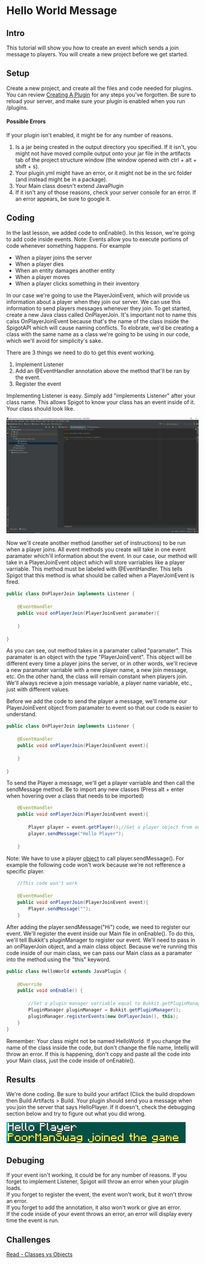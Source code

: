 # Hello World Message
## Intro
This tutorial will show you how to create an event which sends a join message to players. You will create a new project before we get started.

## Setup
Create a new project, and create all the files and code needed for plugins. You can review [Creating A Plugin](https://github.com/Exeton/SpigotTutorial/blob/master/Resources/CreatingAPlugin.md) for any steps you've forgotten. Be sure to reload your server, and make sure your plugin is enabled when you run /plugins.

#### Possible Errors
If your plugin isn't enabled, it might be for any number of reasons.

1. Is a jar being created in the output directory you specified. If it isn't, you might not have moved compile output onto your jar file in the artifacts tab of the project structure window (the window opened with ctrl + alt + shift + s).
2. Your plugin.yml might have an error, or it might not be in the src folder (and instead might be in a package).
3. Your Main class doesn't extend JavaPlugin
4. If it isn't any of those reasons, check your server console for an error. If an error appears, be sure to google it.

## Coding
In the last lesson, we added code to onEnable(). In this lesson, we're going to add code inside events. Note: Events allow you to execute portions of code whenever something happens. For example
- When a player joins the server
- When a player dies
- When an entity damages another entity
- When a player moves
- When a player clicks something in their inventory

In our case we're going to use the PlayerJoinEvent, which will provide us information about a player when they join our server. We can use this information to send players messages whenever they join. To get started, create a new Java class called OnPlayerJoin. It's important not to name this calss OnPlayerJoinEvent because that's the name of the class inside the SpigotAPI which will cause naming conflicts. To elobrate, we'd be creating a class with the same name as a class we're going to be using in our code, which we'll avoid for simplicity's sake.

There are 3 things we need to do to get this event working.
1. Implement Listener
2. Add an @EventHandler annotation above the method that'll be ran by the event.
3. Register the event

Implementing Listener is easy. Simply add "implements Listener" after your class name. This allows Spigot to know your class has an event inside of it. Your class should look like.

![alttext](https://github.com/Exeton/SpigotTutorial/blob/master/LessonPictures/Lesson2/ImplementsListener.PNG)

Now we'll create another method (another set of instructions) to be run when a player joins. All event methods you create will take in one event paramater which'll information about the event. In our case, our method will take in a PlayerJoinEvent object which will store varriables like a player varriable. This method must be labeled with @EventHandler. This tells Spigot that this method is what should be called when a PlayerJoinEvent is fired.

```java
public class OnPlayerJoin implements Listener {

    @EventHandler
    public void onPlayerJoin(PlayerJoinEvent paramater){

    }
    
}

```

As you can see, out method takes in a paramater called "paramater". This paramater is an object with the type "PlayerJoinEvent". This object will be different every time a player joins the server, or in other words, we'll recieve a new paramater varriable with a new player name, a new join message, etc. On the other hand, the class will remain constant when players join. We'll always recieve a join message variable, a player name variable, etc., just with different values.

Before we add the code to send the player a message, we'll rename our PlayerJoinEvent object from paramater to event so that our code is easier to understand.

```java
public class OnPlayerJoin implements Listener {

    @EventHandler
    public void onPlayerJoin(PlayerJoinEvent event){

    }

}
```


To send the Player a message, we'll get a player varriable and then call the sendMessage method. Be to import any new classes (Press alt + enter when hovering over a class that needs to be imported)

```java
    @EventHandler
    public void onPlayerJoin(PlayerJoinEvent event){

        Player player = event.getPlayer();//Get a player object from our event object
        player.sendMessage("Hello Player");

    }
```

Note: We have to use a player [object](https://docs.oracle.com/javase/tutorial/java/concepts/object.html) to call player.sendMessage(). For example the following code won't work because we're not refference a specific player.

```java
    //This code won't work

    @EventHandler
    public void onPlayerJoin(PlayerJoinEvent event){
        Player.sendMessage("");
    }
 ```

After adding the player.sendMessage("Hi") code, we need to register our event. We'll register the event inside our Main file in onEnable(). To do this, we'll tell Bukkit's pluginManager to register our event. We'll need to pass in an onPlayerJoin object, and a main class object. Because we're running this code inside of our main class, we can pass our Main class as a paramater into the method using the "this" keyword.

```java
public class HelloWorld extends JavaPlugin {

    @Override
    public void onEnable() {

        //Set a plugin manager varriable equal to Bukkit.getPluginManager. This varriable can be used to register all your events.
        PluginManager pluginManager = Bukkit.getPluginManager();
        pluginManager.registerEvents(new OnPlayerJoin(), this);
    }
}
```

Remember: Your class might not be named HelloWorld. If you change the name of the class inside the code, but don't change the file name, Intellij will throw an error. If this is happening, don't copy and paste all the code into your Main class, just the code inside of onEnable().

## Results
We're done coding. Be sure to build your artifact (Click the build dropdown then Build Artifacts > Build. Your plugin should send you a message when you join the server that says HelloPlayer. If it doesn't, check the debugging section below and try to figure out what you did wrong.

![alttext](https://github.com/Exeton/SpigotTutorial/blob/master/LessonPictures/Lesson2/Results.PNG)

## Debuging

If your event isn't working, it could be for any number of reasons. 
If you forget to implement Listener, Spigot will throw an error when your plugin loads. </br>
If you forget to register the event, the event won't work, but it won't throw an error. </br>
If you forget to add the annotation, it also won't work or give an error. </br>
If the code inside of your event throws an error, an error will display every time the event is run. </br>

## Challenges
[Read - Classes vs Objects](https://www.javatpoint.com/difference-between-object-and-class)

